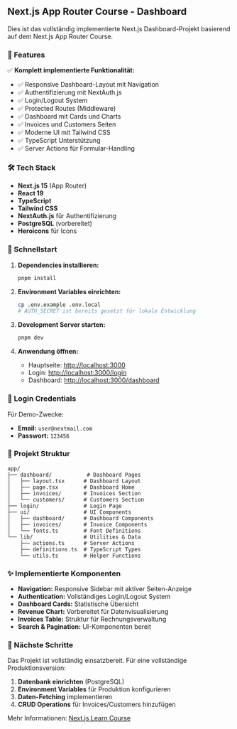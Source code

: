 ## Next.js App Router Course - Dashboard

Dies ist das vollständig implementierte Next.js Dashboard-Projekt basierend auf dem Next.js App Router Course.

### 🚀 Features

✅ **Komplett implementierte Funktionalität:**
- ✅ Responsive Dashboard-Layout mit Navigation
- ✅ Authentifizierung mit NextAuth.js
- ✅ Login/Logout System
- ✅ Protected Routes (Middleware)
- ✅ Dashboard mit Cards und Charts
- ✅ Invoices und Customers Seiten
- ✅ Moderne UI mit Tailwind CSS
- ✅ TypeScript Unterstützung
- ✅ Server Actions für Formular-Handling

### 🛠 Tech Stack

- **Next.js 15** (App Router)
- **React 19**
- **TypeScript**
- **Tailwind CSS**
- **NextAuth.js** für Authentifizierung  
- **PostgreSQL** (vorbereitet)
- **Heroicons** für Icons

### 🎯 Schnellstart

1. **Dependencies installieren:**
   ```bash
   pnpm install
   ```

2. **Environment Variables einrichten:**
   ```bash
   cp .env.example .env.local
   # AUTH_SECRET ist bereits gesetzt für lokale Entwicklung
   ```

3. **Development Server starten:**
   ```bash
   pnpm dev
   ```

4. **Anwendung öffnen:**
   - Hauptseite: [http://localhost:3000](http://localhost:3000)
   - Login: [http://localhost:3000/login](http://localhost:3000/login)
   - Dashboard: [http://localhost:3000/dashboard](http://localhost:3000/dashboard)

### 🔐 Login Credentials

Für Demo-Zwecke:
- **Email:** `user@nextmail.com`
- **Passwort:** `123456`

### 📁 Projekt Struktur

```
app/
├── dashboard/           # Dashboard Pages
│   ├── layout.tsx      # Dashboard Layout
│   ├── page.tsx        # Dashboard Home
│   ├── invoices/       # Invoices Section
│   └── customers/      # Customers Section
├── login/              # Login Page
├── ui/                 # UI Components
│   ├── dashboard/      # Dashboard Components
│   ├── invoices/       # Invoice Components
│   └── fonts.ts        # Font Definitions
└── lib/                # Utilities & Data
    ├── actions.ts      # Server Actions
    ├── definitions.ts  # TypeScript Types
    └── utils.ts        # Helper Functions
```

### ✨ Implementierte Komponenten

- **Navigation:** Responsive Sidebar mit aktiver Seiten-Anzeige
- **Authentication:** Vollständiges Login/Logout System
- **Dashboard Cards:** Statistische Übersicht
- **Revenue Chart:** Vorbereitet für Datenvisualisierung
- **Invoices Table:** Struktur für Rechnungsverwaltung
- **Search & Pagination:** UI-Komponenten bereit

### 🔄 Nächste Schritte

Das Projekt ist vollständig einsatzbereit. Für eine vollständige Produktionsversion:

1. **Datenbank einrichten** (PostgreSQL)
2. **Environment Variables** für Produktion konfigurieren
3. **Daten-Fetching** implementieren
4. **CRUD Operations** für Invoices/Customers hinzufügen

Mehr Informationen: [Next.js Learn Course](https://nextjs.org/learn)
